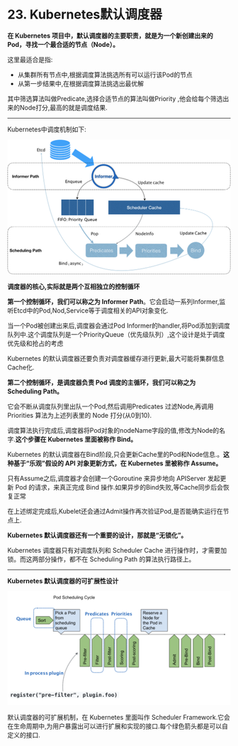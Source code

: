 # 23. Kubernetes默认调度器

**在 Kubernetes 项目中，默认调度器的主要职责，就是为一个新创建出来的 Pod，寻找一个最合适的节点（Node）。** 

这里最适合是指:

- 从集群所有节点中,根据调度算法挑选所有可以运行该Pod的节点
- 从第一步结果中,在根据调度算法挑选出最优解

其中筛选算法叫做Predicate,选择合适节点的算法叫做Priority ,他会给每个筛选出来的Node打分,最高的就是调度结果.

---

Kubernetes中调度机制如下:

![k8s-23-1.png](../../img/k8s-23-1.png) 

**调度器的核心,实际就是两个互相独立的控制循环**

**第一个控制循环，我们可以称之为 Informer Path**。它会启动一系列Informer,监听Etcd中的Pod,Nod,Service等于调度相关的API对象变化.

当一个Pod被创建出来后,调度器会通过Pod Informer的handler,将Pod添加到调度队列中.这个调度队列是一个PriorityQueue（优先级队列）,这个设计是处于调度优先级和抢占的考虑

Kubernetes 的默认调度器还要负责对调度器缓存进行更新,最大可能将集群信息Cache化.

**第二个控制循环，是调度器负责 Pod 调度的主循环，我们可以称之为 Scheduling Path。**

它会不断从调度队列里出队一个Pod,然后调用Predicates 过滤Node,再调用Priorities 算法为上述列表里的 Node 打分(从0到10).

调度算法执行完成后,调度器将Pod对象的nodeName字段的值,修改为Node的名字.**这个步骤在 Kubernetes 里面被称作 Bind。**

Kubernetes 的默认调度器在Bind阶段,只会更新Cache里的Pod和Node信息.。**这种基于“乐观”假设的 API 对象更新方式，在 Kubernetes 里被称作 Assume。**

只有Assume之后,调度器才会创建一个Goroutine 来异步地向 APIServer 发起更新 Pod 的请求，来真正完成 Bind 操作.如果异步的Bind失败,等Cache同步后会恢复正常

在上述绑定完成后,Kubelet还会通过Admit操作再次验证Pod,是否能确实运行在节点上.

**Kubernetes 默认调度器还有一个重要的设计，那就是“无锁化”。**

Kubernetes 调度器只有对调度队列和 Scheduler Cache 进行操作时，才需要加锁。而这两部分操作，都不在 Scheduling Path 的算法执行路径上。

---

**Kubernetes 默认调度器的可扩展性设计**

![k8s-23-2.png](../../img/k8s-23-2.png)

默认调度器的可扩展机制，在 Kubernetes 里面叫作 Scheduler Framework.它会在生命周期中,为用户暴露出可以进行扩展和实现的接口.每个绿色箭头都是可以自定义的接口.

















